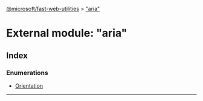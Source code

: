 [@microsoft/fast-web-utilities](../README.md) > ["aria"](../modules/_aria_.md)

# External module: "aria"

## Index

### Enumerations

* [Orientation](../enums/_aria_.orientation.md)

---

